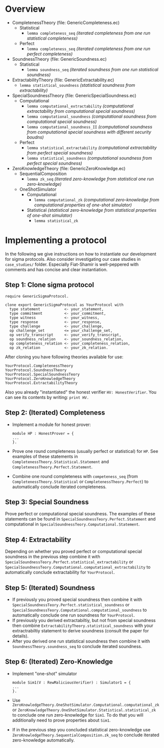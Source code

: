 # Overview

- CompletenessTheory (file: GenericCompleteness.ec)
	- Statistical
	     - `lemma completeness_seq` 
	       *(iterated completeness from one run statistical completeness)*
  - Perfect
     - `lemma completeness_seq`
       *(iterated completeness from one run perfect completeness)* 
- SoundnessTheory (file: GenericSoundness.ec)
  - Statistical
     - `lemma soundness_seq` 
      *(iterated soundness from one run statistical soundness)*
- ExtractabilityTheory (file: GenericExtractability.ec)
  - `lemma statistical_soundness`
  *(statistical soundness from extractability)*
- SpecialSoundnessTheory (file: GenericSpecialSoundness.ec)
  - Computational
    - `lemma computational_extractability`
    *(computational extractability from computational special soundness)*
    - `lemma computational_soundness`
        *(computational soundness from computational special soundness)*
     - `lemma computational_soundness_II`
       *(computational soundness from computational special soundness with different security boudns)*
  - Perfect
    - `lemma statistical_extractability`
      *(computational extractability from perfect  special soundness)*
    - `lemma statistical_soundness`
     *(computational soundness from perfect  special soundness)*
- ZeroKnowledgeTheory  (file: GenericZeroKnowledge.ec)
  - SequentialComposition
    - `lemma zk_seq`
     *(iterated zero-knowledge from statistical one run zero-knowledge)*
  - OneShotSimulator
    - Computational
      - `lemma computational_zk`
      *(computational zero-knowledge from computational properties of one-shot simulator)*
    - Statistical
    *(statistical zero-knowledge from statistical properties of one-shot simulator)*
      - `lemma statistical_zk`



# Implementing a protocol
In the following we give instructions on how to instantiate our development for sigma protocols. Also consider investigating our case studies in `case_studies/` folder.  Especially Fiat-Shamir is well-peppered with comments and has concise and clear instantiation.

## Step 1: Clone sigma protocol 

    require GenericSigmaProtocol.
    
    clone export GenericSigmaProtocol as YourProtocol with 
      type statement           <- your_statement,
      type commitment          <- your_commitment,   
      type witness             <- your_witness,
      type response            <- your_response,
      type challenge           <- your_challenge,
      op challenge_set         <= your_challenge_set,
      op verify_transcript     <- your_verify_transcript,
      op soundness_relation    <- your_soundness_relation,
      op completeness_relation <- your_completeness_relation,
      op zk_relation           <- your_zk_relation.

After cloning you have following theories available for use:

    YourProtocol.CompletenessTheory
    YourProtocol.SoundnessTheory
    YourProtocol.SpecialSoundnessTeory
    YourProtocol.ZeroKnowledgeTheory
    YourProtocol.ExtractabilityTheory

Also you already "instantiated" the honest verifier `HV: HonestVerifier`. You can see its contents by writing: `print HV.`

## Step 2: (Iterated) Completeness

- Implement a module for honest prover:

      module HP : HonestProver = {
      ...
      }.

- Prove one round completeness (usually perfect or statistical) for `HP`. See examples of these statements in `CompletenessTheory.Statistical.Statement` and `CompletenessTheory.Perfect.Statement`.

- Combine one round completeness with `competeness_seq` (from `CompletenessTheory.Statistical` or  `CompletenessTheory.Perfect`) to automatically conclude iterated completeness.

## Step 3: Special Soundness

Prove perfect or computational special soundness. The examples of these statements can be found in `SpecialSoundnessTeory.Perfect.Statement` and computational in  `SpecialSoundnessTeory.Computational.Statement`.  

## Step 4: Extractability

Depending on whether you proved perfect or computational special soundness in the previous step combine it with  `SpecialSoundnessTeory.Perfect.statistical_extractability` or `SpecialSoundnessTeory.Computational.computational_extractability` to automatically conclude extractability for `YourProtocol`.

## Step 5: (Iterated) Soundness

- If previously you proved special soundness then combine it with `SpecialSoundnessTeory.Perfect.statistical_soundness` or `SpecialSoundnessTeory.Computational.computational_soundness` to automatically conclude one run soundness for `YourProtocol`.
- If previously you derived extractabiltiy, but not from special soundness then combine `ExtractabilityTheory.statistical_soundness`  with your extractrabiltiy statement to derive soundness (consult the paper for details).
- After you derived one run statistical soundness then combine it with `SoundnessTheory.soundness_seq` to conclude iterated soundness.

## Step 6: (Iterated) Zero-Knowledge
- Implement "one-shot" simulator 
 
      module Sim1(V : RewMaliciousVerifier) : Simulator1 = {
      ...
      }.
- Use `ZeroKnowledgeTheory.OneShotSimulator.Computational.computational_zk` or `ZeroKnowledgeTheory.OneShotSimulator.Statistical.statistical_zk` to conclude one run zero-knowledge for `Sim1`. To do that you will additionally need to prove properties about `Sim1`. 
- If in the previous step you concluded statistical zero-knowledge use  `ZeroKnowledgeTheory.SequentialComposition.zk_seq` to conclude iterated zero-knowledge automatically.
